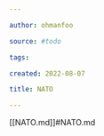 ```yaml
---

author: ohmanfoo

source: #todo

tags: 

created: 2022-08-07

title: NATO

---
```

[[NATO.md]]#NATO.md